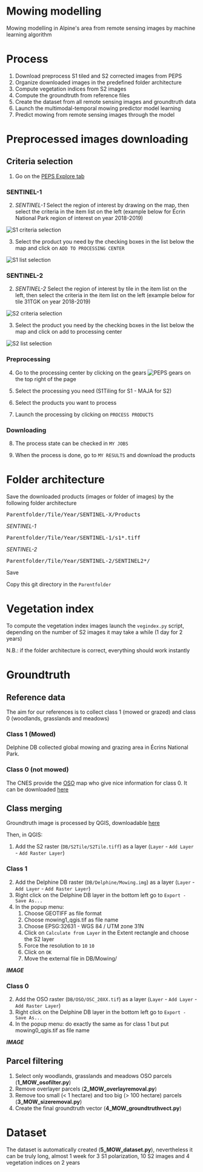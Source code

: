 # Mowing modelling
Mowing modelling in Alpine's area from remote sensing images by machine learning algorithm

# Process
1. Download preprocess S1 tiled and S2 corrected images from PEPS
2. Organize downloaded images in the predefined folder architecture
3. Compute vegetation indices from S2 images
4. Compute the groundtruth from reference files
5. Create the dataset from all remote sensing images and groundtruth data
6. Launch the multimodal-temporal mowing predictor model learning
7. Predict mowing from remote sensing images through the model

# Preprocessed images downloading

## Criteria selection
1. Go on the [PEPS Explore tab](https://peps.cnes.fr/rocket/#/search?maxRecords=50)

### SENTINEL-1
2. *SENTINEL-1* Select the region of interest by drawing on the map, then select the criteria in the item list on the left (example below for Écrin National Park region of interest on year 2018-2019)

![S1 criteria selection](https://github.com/lucasbat20/Grazing-modelling/blob/master/Images/S1select.png)

3. Select the product you need by the checking boxes in the list below the map and click on `ADD TO PROCESSING CENTER` 

![S1 list selection](https://github.com/lucasbat20/Grazing-modelling/blob/master/Images/S1list.png)

### SENTINEL-2
2. *SENTINEL-2* Select the region of interest by tile in the item list on the left, then select the criteria in the item list on the left (example below for tile 31TGK on year 2018-2019)

![S2 criteria selection](https://github.com/lucasbat20/Grazing-modelling/blob/master/Images/S2select.png)

3. Select the product you need by the checking boxes in the list below the map and click on add to processing center

![S2 list selection](https://github.com/lucasbat20/Grazing-modelling/blob/master/Images/S2list.png)

### Preprocessing

4. Go to the processing center by clicking on the gears ![PEPS gears](https://github.com/lucasbat20/Grazing-modelling/blob/master/Images/pepsgears.png) on the top right of the page

5. Select the processing you need (S1Tiling for S1 - MAJA for S2)

6. Select the products you want to process

7. Launch the processing by clicking on `PROCESS PRODUCTS` 

### Downloading

8. The process state can be checked in `MY JOBS`

9. When the process is done, go to `MY RESULTS` and download the products

# Folder architecture

Save the downloaded products (images or folder of images) by the following folder architecture

<pre>
Parentfolder/Tile/Year/SENTINEL-X/Products
</pre>

*SENTINEL-1*
<pre>
Parentfolder/Tile/Year/SENTINEL-1/s1*.tiff
</pre>

*SENTINEL-2*
<pre>
Parentfolder/Tile/Year/SENTINEL-2/SENTINEL2*/
</pre>

Save 

Copy this git directory in the `Parentfolder`

# Vegetation index

To compute the vegetation index images launch the `vegindex.py` script, depending on the number of S2 images it may take a while (1 day for 2 years)

N.B.: if the folder architecture is correct, everything should work instantly

# Groundtruth

## Reference data

The aim for our references is to collect class 1 (mowed or grazed) and class 0 (woodlands, grasslands and meadows)

### Class 1 (Mowed)
Delphine DB collected global mowing and grazing area in Écrins National Park.

### Class 0 (not mowed)
The CNES provide the [OSO](https://www.theia-land.fr/en/ceslist/land-cover-sec/) map who give nice information for class 0. It can be downloaded [here](https://theia.cnes.fr/atdistrib/rocket/#/search?collection=OSO)

## Class merging

Groundtruth image is processed by QGIS, downloadable [here](https://qgis.org/en/site/forusers/download.html)

Then, in QGIS:
1. Add the S2 raster (`DB/S2Tile/S2Tile.tiff`) as a layer (`Layer` - `Add Layer` - `Add Raster Layer`)
### Class 1
2. Add the Delphine DB raster (`DB/Delphine/Mowing.img`) as a layer (`Layer` - `Add Layer` - `Add Raster Layer`)
3. Right click on the Delphine DB layer in the bottom left go to `Export - Save As...`
4. In the popup menu:
   1. Choose GEOTIFF as file format
   2. Choose mowing1_qgis.tif as file name
   3. Choose EPSG:32631 - WGS 84 / UTM zone 31N
   4. Click on `Calculate from Layer` in the Extent rectangle and choose the S2 layer
   5. Force the resolution to `10` `10`
   6. Click on `OK`
   7. Move the external file in DB/Mowing/
   
***IMAGE***

### Class 0
2. Add the OSO raster (`DB/OSO/OSC_20XX.tif`) as a layer (`Layer` - `Add Layer` - `Add Raster Layer`)
3. Right click on the Delphine DB layer in the bottom left go to `Export - Save As...`
4. In the popup menu: do exactly the same as for class 1 but put mowing0_qgis.tif as file name

***IMAGE***

## Parcel filtering
1. Select only woodlands, grasslands and meadows OSO parcels (**1_MOW_osofilter.py**)
2. Remove overlayer parcels (**2_MOW_overlayremoval.py**)
3. Remove too small (< 1 hectare) and too big (> 100 hectare) parcels (**3_MOW_sizeremoval.py**)
3. Create the final groundtruth vector (**4_MOW_groundtruthvect.py**)

# Dataset

The dataset is automatically created (**5_MOW_dataset.py**), nevertheless it can be truly long, almost 1 week for 3 S1 polarization, 10 S2 images and 4 vegetation indices on 2 years






